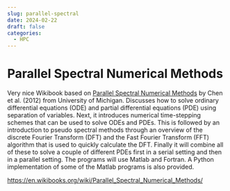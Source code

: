 ```yaml
---
slug: parallel-spectral
date: 2024-02-22
draft: false
categories:
  - HPC
---
```


# Parallel Spectral Numerical Methods

Very nice Wikibook based on [Parallel Spectral Numerical Methods](https://open.umich.edu/find/open-educational-resources/literature-science-arts/parallel-spectral-numerical-methods) by Chen et al. (2012) from University of Michigan. Discusses how to solve ordinary differential equations (ODE) and partial differential equations (PDE) using separation of variables. Next, it introduces numerical time-stepping schemes that can be used to solve ODEs and PDEs. This is followed by an introduction to pseudo spectral methods through an overview of the discrete Fourier Transform (DFT) and the Fast Fourier Transform (FFT) algorithm that is used to quickly calculate the DFT. Finally it will combine all of these to solve a couple of different PDEs first in a serial setting and then in a parallel setting. The programs will use Matlab and Fortran. A Python implementation of some of the Matlab programs is also provided.

<https://en.wikibooks.org/wiki/Parallel_Spectral_Numerical_Methods/>

